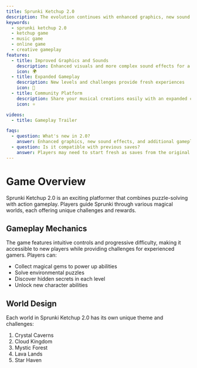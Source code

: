 ```yaml
---
title: Sprunki Ketchup 2.0
description: The evolution continues with enhanced graphics, new sound mechanics, and deeper gameplay features.
keywords:
  - sprunki ketchup 2.0
  - ketchup game
  - music game
  - online game
  - creative gameplay
features:
  - title: Improved Graphics and Sounds
    description: Enhanced visuals and more complex sound effects for a richer atmosphere
    icon: 🌍
  - title: Expanded Gameplay
    description: New levels and challenges provide fresh experiences
    icon: 🧩
  - title: Community Platform
    description: Share your musical creations easily with an expanded community
    icon: ⭐

videos:
  - title: Gameplay Trailer

faqs:
  - question: What's new in 2.0?
    answer: Enhanced graphics, new sound effects, and additional gameplay mechanics make this version stand out.
  - question: Is it compatible with previous saves?
    answer: Players may need to start fresh as saves from the original may not carry over due to significant updates in gameplay mechanics.
---
```


# Game Overview

Sprunki Ketchup 2.0 is an exciting platformer that combines puzzle-solving with action gameplay. Players guide Sprunki through various magical worlds, each offering unique challenges and rewards.

## Gameplay Mechanics

The game features intuitive controls and progressive difficulty, making it accessible to new players while providing challenges for experienced gamers. Players can:

- Collect magical gems to power up abilities
- Solve environmental puzzles
- Discover hidden secrets in each level
- Unlock new character abilities

## World Design

Each world in Sprunki Ketchup 2.0 has its own unique theme and challenges:

1. Crystal Caverns
2. Cloud Kingdom
3. Mystic Forest
4. Lava Lands
5. Star Haven